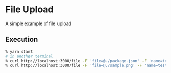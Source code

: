 # File Upload

A simple example of file upload

## Execution

```sh
% yarn start
# in another terminal
% curl http://localhost:3000/file -F 'file=@./package.json' -F 'name=test'
% curl http://localhost:3000/file -F 'file=@./sample.png' -F 'name=test' --output test.png
```